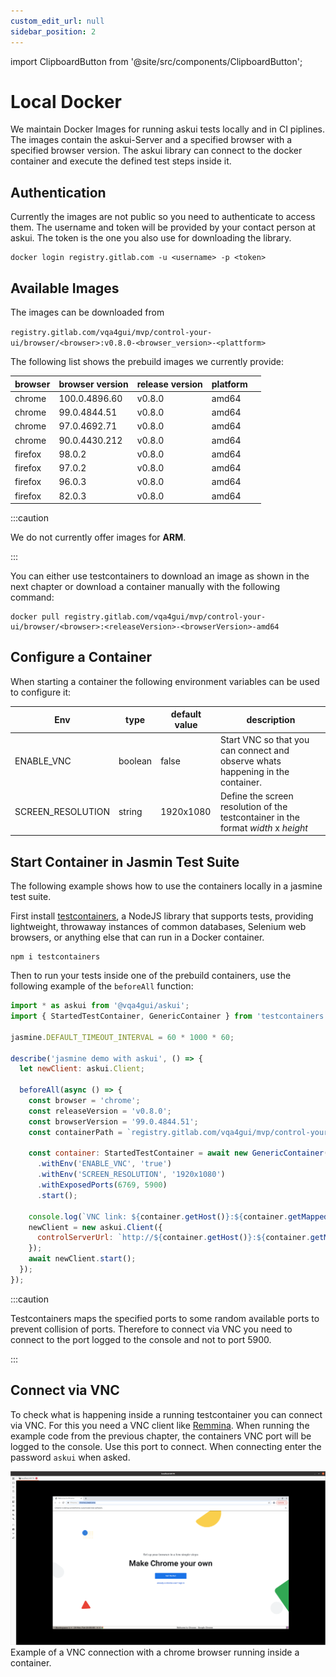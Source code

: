 ```yaml
---
custom_edit_url: null
sidebar_position: 2
---
```

import ClipboardButton from '@site/src/components/ClipboardButton';

# Local Docker

We maintain Docker Images for running askui tests locally and in CI piplines. The images contain the askui-Server and a specified browser with a specified browser version. The askui library can connect to the docker container and execute the defined test steps inside it.

## Authentication

Currently the images are not public so you need to authenticate to access them. The username and token will be provided by your contact person at askui. The token is the one you also use for downloading the library.

```shell
docker login registry.gitlab.com -u <username> -p <token>
```

## Available Images

The images can be downloaded from

`registry.gitlab.com/vqa4gui/mvp/control-your-ui/browser/<browser>:v0.8.0-<browser_version>-<plattform>`

The following list shows the prebuild images we currently provide:

| browser | browser version | release version | platform| |
|---|---|---|---|---|
| chrome | 100.0.4896.60 | v0.8.0  | amd64 | <ClipboardButton link="registry.gitlab.com/vqa4gui/mvp/control-your-ui/browser/chrome:v0.8.0-100.0.4896.60-amd64"></ClipboardButton> |
| chrome | 99.0.4844.51 | v0.8.0  | amd64 | <ClipboardButton link="registry.gitlab.com/vqa4gui/mvp/control-your-ui/browser/chrome:v0.8.0-99.0.4844.51-amd64"></ClipboardButton> |
| chrome | 97.0.4692.71 |  v0.8.0 | amd64 | <ClipboardButton link="registry.gitlab.com/vqa4gui/mvp/control-your-ui/browser/chrome:v0.8.0-97.0.4692.71-amd64"></ClipboardButton> |
| chrome | 90.0.4430.212 |  v0.8.0 | amd64 | <ClipboardButton link="registry.gitlab.com/vqa4gui/mvp/control-your-ui/browser/chrome:v0.8.0-90.0.4430.212-amd64"></ClipboardButton> |
| firefox | 98.0.2 | v0.8.0  | amd64 | <ClipboardButton link="registry.gitlab.com/vqa4gui/mvp/control-your-ui/browser/firefox:v0.8.0-98.0.2-amd64"></ClipboardButton> |
| firefox | 97.0.2 | v0.8.0  | amd64 | <ClipboardButton link="registry.gitlab.com/vqa4gui/mvp/control-your-ui/browser/firefox:v0.8.0-97.0.2-amd64"></ClipboardButton> |
| firefox | 96.0.3 | v0.8.0  | amd64 | <ClipboardButton link="registry.gitlab.com/vqa4gui/mvp/control-your-ui/browser/firefox:v0.8.0-96.0.3-amd64"></ClipboardButton> |
| firefox | 82.0.3 | v0.8.0  | amd64 | <ClipboardButton link="registry.gitlab.com/vqa4gui/mvp/control-your-ui/browser/firefox:v0.8.0-82.0.3-amd64"></ClipboardButton> |


:::caution

We do not currently offer images for **ARM**.

:::

You can either use testcontainers to download an image as shown in the next chapter or download a container manually with the following command:

```shell
docker pull registry.gitlab.com/vqa4gui/mvp/control-your-ui/browser/<browser>:<releaseVersion>-<browserVersion>-amd64
```

## Configure a Container

When starting a container the following environment variables can be used to configure it:

| Env | type | default value | description |
|---|---|---|---|
| ENABLE_VNC | boolean | false | Start VNC so that you can connect and observe whats happening in the container. |
| SCREEN_RESOLUTION | string | 1920x1080 | Define the screen resolution of the testcontainer in the format *width* x *height* |


## Start Container in Jasmin Test Suite

The following example shows how to use the containers locally in a jasmine test suite.

First install [testcontainers](https://github.com/testcontainers/testcontainers-node), a NodeJS library that supports tests, providing lightweight, throwaway instances of common databases, Selenium web browsers, or anything else that can run in a Docker container.

```shell
npm i testcontainers
```

Then to run your tests inside one of the prebuild containers, use the following example of the `beforeAll` function:

```js
import * as askui from '@vqa4gui/askui';
import { StartedTestContainer, GenericContainer } from 'testcontainers';

jasmine.DEFAULT_TIMEOUT_INTERVAL = 60 * 1000 * 60;

describe('jasmine demo with askui', () => {
  let newClient: askui.Client;

  beforeAll(async () => {
    const browser = 'chrome';
    const releaseVersion = 'v0.8.0';
    const browserVersion = '99.0.4844.51';
    const containerPath = `registry.gitlab.com/vqa4gui/mvp/control-your-ui/browser/${browser}:${releaseVersion}-${browserVersion}-amd64`;

    const container: StartedTestContainer = await new GenericContainer(containerPath)
      .withEnv('ENABLE_VNC', 'true')
      .withEnv('SCREEN_RESOLUTION', '1920x1080')
      .withExposedPorts(6769, 5900)
      .start();

    console.log(`VNC link: ${container.getHost()}:${container.getMappedPort(5900)}`);
    newClient = new askui.Client({
      controlServerUrl: `http://${container.getHost()}:${container.getMappedPort(6769)}`,
    });
    await newClient.start();
  });
});
```

:::caution

Testcontainers maps the specified ports to some random available ports to prevent collision of ports. Therefore to connect via VNC you need to connect to the port logged to the console and not to port 5900.

:::

## Connect via VNC

To check what is happening inside a running testcontainer you can connect via VNC. For this you need a VNC client like [Remmina](https://remmina.org/). When running the example code from the previous chapter, the containers VNC port will be logged to the console. Use this port to connect. When connecting enter the password `askui` when asked.

![VNC Example](./vnc-example.png)
Example of a VNC connection with a chrome browser running inside a container.
